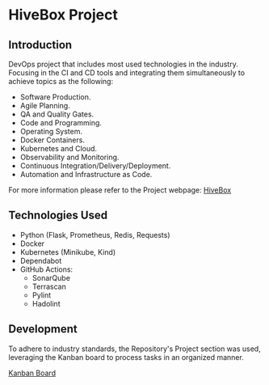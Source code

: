 # HiveBox Project

## Introduction

DevOps project that includes most used technologies in the industry. Focusing in the CI and CD tools and integrating them simultaneously to achieve topics as the following:

- Software Production.
- Agile Planning.
- QA and Quality Gates.
- Code and Programming.
- Operating System.
- Docker Containers.
- Kubernetes and Cloud.
- Observability and Monitoring.
- Continuous Integration/Delivery/Deployment.
- Automation and Infrastructure as Code.

For more information please refer to the Project webpage: [HiveBox](https://devopsroadmap.io/projects/hivebox/)

## Technologies Used
- Python (Flask, Prometheus, Redis, Requests)
- Docker
- Kubernetes (Minikube, Kind)
- Dependabot
- GitHub Actions:
    - SonarQube
    - Terrascan
    - Pylint
    - Hadolint

## Development

To adhere to industry standards, the Repository's Project section was used, leveraging the Kanban board to process tasks in an organized manner.

[Kanban Board](https://github.com/users/GabrielPalmar/projects/1)